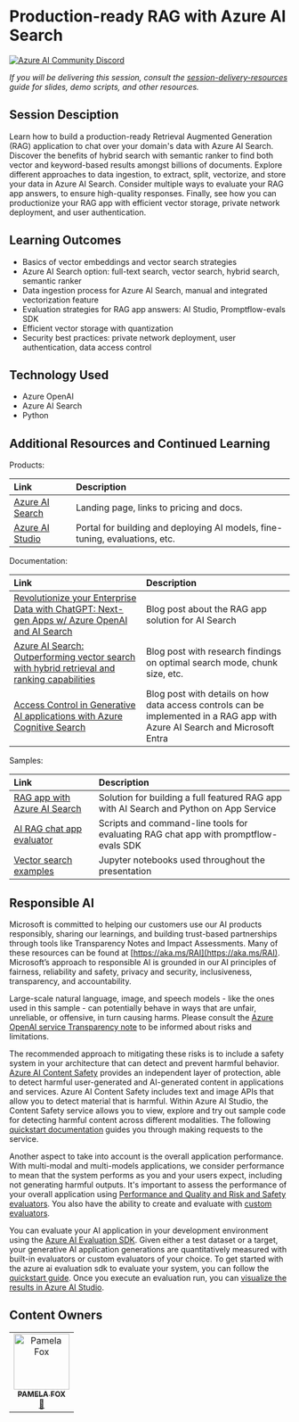 # Production-ready RAG with Azure AI Search
[![Azure AI Community Discord](
https://dcbadge.vercel.app/api/server/ByRwuEEgH4)](https://discord.com/invite/ByRwuEEgH4?WT.mc_id=aiml-00001-leestott)

*If you will be delivering this session, consult the [session-delivery-resources](./session-delivery-resources/README.md) guide for slides, demo scripts, and other resources.*

## Session Desciption

Learn how to build a production-ready Retrieval Augmented Generation (RAG) application to chat over your domain's data with Azure AI Search. Discover the benefits of hybrid search with semantic ranker to find both vector and keyword-based results amongst billions of documents. Explore different approaches to data ingestion, to extract, split, vectorize, and store your data in Azure AI Search. Consider multiple ways to evaluate your RAG app answers, to ensure high-quality responses. Finally, see how you can productionize your RAG app with efficient vector storage, private network deployment, and user authentication.

## Learning Outcomes

* Basics of vector embeddings and vector search strategies
* Azure AI Search option: full-text search, vector search, hybrid search, semantic ranker
* Data ingestion process for Azure AI Search, manual and integrated vectorization feature
* Evaluation strategies for RAG app answers: AI Studio, Promptflow-evals SDK
* Efficient vector storage with quantization
* Security best practices: private network deployment, user authentication, data access control

## Technology Used

* Azure OpenAI
* Azure AI Search
* Python

## Additional Resources and Continued Learning

Products:

| Link                             | Description        |
|:---------------------------------|:-------------------|
| [Azure AI Search](https://aka.ms/AzureAISearch) | Landing page, links to pricing and docs. |
| [Azure AI Studio](https://aka.ms/AzureAIStudio) | Portal for building and deploying AI models, fine-tuning, evaluations, etc. |

Documentation:

| Link                             | Description        |
|:---------------------------------|:-------------------|
| [Revolutionize your Enterprise Data with ChatGPT: Next-gen Apps w/ Azure OpenAI and AI Search](https://aka.ms/entgptsearchblog) | Blog post about the RAG app solution for AI Search |
| [Azure AI Search: Outperforming vector search with hybrid retrieval and ranking capabilities](https://aka.ms/ragrelevance) | Blog post with research findings on optimal search mode, chunk size, etc. |
| [Access Control in Generative AI applications with Azure Cognitive Search](https://techcommunity.microsoft.com/t5/ai-azure-ai-services-blog/access-control-in-generative-ai-applications-with-azure/ba-p/3956408) | Blog post with details on how data access controls can be implemented in a RAG app with Azure AI Search and Microsoft Entra |

Samples:

| Link                             | Description        |
|:---------------------------------|:-------------------|
| [RAG app with Azure AI Search](https://aka.ms/ragchat) | Solution for building a full featured RAG app with AI Search and Python on App Service |
| [AI RAG chat app evaluator](https://github.com/Azure-Samples/ai-rag-chat-evaluator) | Scripts and command-line tools for evaluating RAG chat app with promptflow-evals SDK |
| [Vector search examples](https://github.com/pamelafox/vector-search-demos) | Jupyter notebooks used throughout the presentation |

## Responsible AI
Microsoft is committed to helping our customers use our AI products responsibly, sharing our learnings, and building trust-based partnerships through tools like Transparency Notes and Impact Assessments. Many of these resources can be found at [https://aka.ms/RAI](https://aka.ms/RAI). Microsoft’s approach to responsible AI is grounded in our AI principles of fairness, reliability and safety, privacy and security, inclusiveness, transparency, and accountability.

Large-scale natural language, image, and speech models - like the ones used in this sample - can potentially behave in ways that are unfair, unreliable, or offensive, in turn causing harms. Please consult the [Azure OpenAI service Transparency note](https://learn.microsoft.com/legal/cognitive-services/openai/transparency-note?tabs=text) to be informed about risks and limitations.

The recommended approach to mitigating these risks is to include a safety system in your architecture that can detect and prevent harmful behavior. [Azure AI Content Safety](https://learn.microsoft.com/azure/ai-services/content-safety/overview) provides an independent layer of protection, able to detect harmful user-generated and AI-generated content in applications and services. Azure AI Content Safety includes text and image APIs that allow you to detect material that is harmful. Within Azure AI Studio, the Content Safety service allows you to view, explore and try out sample code for detecting harmful content across different modalities. The following [quickstart documentation](https://learn.microsoft.com/azure/ai-services/content-safety/quickstart-text?tabs=visual-studio%2Clinux&pivots=programming-language-rest) guides you through making requests to the service.

Another aspect to take into account is the overall application performance. With multi-modal and multi-models applications, we consider performance to mean that the system performs as you and your users expect, including not generating harmful outputs. It's important to assess the performance of your overall application using [Performance and Quality and Risk and Safety evaluators](https://learn.microsoft.com/azure/ai-studio/concepts/evaluation-metrics-built-in). You also have the ability to create and evaluate with [custom evaluators](https://learn.microsoft.com/azure/ai-studio/how-to/develop/evaluate-sdk#custom-evaluators).

You can evaluate your AI application in your development environment using the [Azure AI Evaluation SDK](https://microsoft.github.io/promptflow/index.html). Given either a test dataset or a target, your generative AI application generations are quantitatively measured with built-in evaluators or custom evaluators of your choice. To get started with the azure ai evaluation sdk to evaluate your system, you can follow the [quickstart guide](https://learn.microsoft.com/azure/ai-studio/how-to/develop/flow-evaluate-sdk). Once you execute an evaluation run, you can [visualize the results in Azure AI Studio](https://learn.microsoft.com/azure/ai-studio/how-to/evaluate-flow-results).

## Content Owners

<!-- ALL-CONTRIBUTORS-LIST:START - Do not remove or modify this section -->

<table>
   <tr>
    <td align="center"><a href="https://developer.microsoft.com/advocates/pamela-fox">
        <img src="https://developer.microsoft.com/en-us/advocates/media/profiles/pamela-fox.png" width="100px;" alt="Pamela Fox"/><br />
        <sub><strong>PAMELA FOX</strong></sub></a><br />
         <a href="https://github.com/pamelafox" title="GitHub profile for Pamela">📢</a> 
    </td>
</tr></table>

